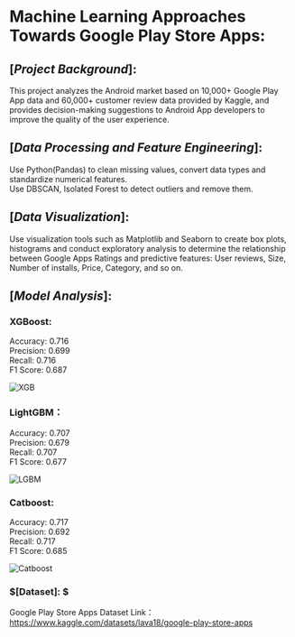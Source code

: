 # Machine Learning Approaches Towards Google Play Store Apps:

## $[Project$ $Background]:$

This project analyzes the Android market based on 10,000+ Google Play App data and 60,000+ customer review data provided by Kaggle, and provides decision-making suggestions to Android App developers to improve the quality of the user experience.

## $[Data$  $Processing$  $and$  $Feature$  $Engineering]:$   

Use Python(Pandas) to clean missing values, convert data types and standardize numerical features.  
Use DBSCAN, Isolated Forest to detect outliers and remove them.

## $[Data$ $Visualization]:$ 
Use visualization tools such as Matplotlib and Seaborn to create box plots, histograms and conduct exploratory analysis to determine the relationship between Google Apps Ratings and predictive features: User reviews, Size, Number of installs, Price, Category, and so on.

## $[Model$ $Analysis]:$  

### XGBoost:   
Accuracy: 0.716  
Precision: 0.699  
Recall: 0.716  
F1 Score: 0.687   

![XGB](https://github.com/user-attachments/assets/1568d2f6-5b57-4137-88c7-b8b9c956534e)

### LightGBM：   
Accuracy: 0.707  
Precision: 0.679  
Recall: 0.707  
F1 Score: 0.677  

![LGBM](https://github.com/user-attachments/assets/f4460cd3-fcfe-464e-b598-25efee22ad5d)

### Catboost:   
Accuracy: 0.717  
Precision: 0.692  
Recall: 0.717  
F1 Score: 0.685  

![Catboost](https://github.com/user-attachments/assets/f320f8b1-6ccd-40e9-88e7-082ced53155e)

### $[Dataset]: $ 
Google Play Store Apps Dataset
Link：https://www.kaggle.com/datasets/lava18/google-play-store-apps
